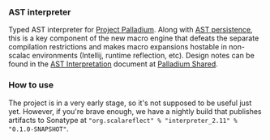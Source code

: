 ### AST interpreter

Typed AST interpreter for [Project Palladium](http://scalamacros.org/news/2014/03/02/project-palladium.html). Along with [AST persistence](https://github.com/scalareflect/persistence), this is a key component of the new macro engine that defeats the separate compilation restrictions and makes macro expansions hostable in non-scalac environments (Intellij, runtime reflection, etc). Design notes can be found in the [AST Interpretation](https://docs.google.com/document/d/10mTt_vyknHPruh-zcCAk4BY4hjRx9ElrAo6EoFvyU0I/edit) document at [Palladium Shared](https://drive.google.com/#folders/0Bxbd8B9L-XfmcE9tRFBXVjZtY0k).

### How to use

The project is in a very early stage, so it's not supposed to be useful just yet. However, if you're brave enough, we have a nightly build that publishes artifacts to Sonatype at `"org.scalareflect" % "interpreter_2.11" % "0.1.0-SNAPSHOT"`.
